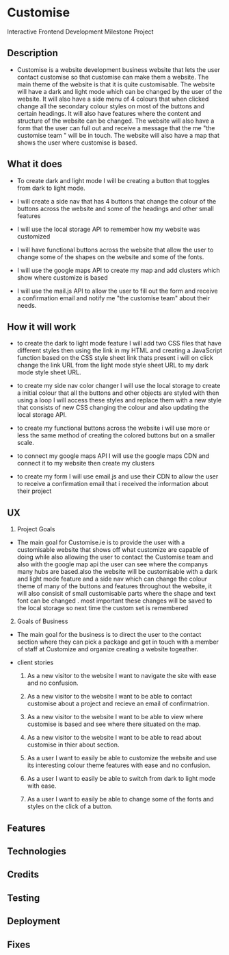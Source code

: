 # Customise

Interactive Frontend Development Milestone Project

## Description

* Customise is a website development business website that lets the user contact customise so that customise can make them a website. The main theme of the website is that it is quite customisable. The website will have a dark and light mode which can be changed by the user of the website. It will also have a side menu of 4 colours that when clicked change all the secondary colour styles on most of the buttons and certain headings. It will also have features where the content and structure of the website can be changed. The website will also have a form that the user can full out and receive a message that the me "the customise team " will be in touch. The website will also have a map that shows the user where customise is based. 

## What it does

* To create dark and light mode I will be creating a button that toggles from dark to light mode.

* I will create a side nav that has 4 buttons that change the colour of the buttons across the website and some of the headings and other small features 

* I will use the local storage API to remember how my website was customized

* I will have functional buttons across the website that allow the user to change some of the shapes on the website and some of the fonts.

* I will use the google maps API to create my map and add clusters which show where customize is based

* I will use the mail.js API to allow the user to fill out the form and receive a confirmation email and notify me "the customise team" about their needs.

## How it will work 

* to create the dark to light mode feature I will add two CSS files that have different styles then using the link in my HTML and creating a JavaScript function based on the CSS style sheet link thats present i will on click change the link URL from the light mode style sheet URL to my dark mode style sheet URL. 

* to create my side nav color changer I will use the local storage to create a initial colour that all the buttons and other objects are styled with then using a loop I will access these styles and replace them with a new style that consists of new CSS changing the colour and also updating the local storage API.

* to create my functional buttons across the website i will use more or less the same method of creating the colored buttons but on a smaller scale.  

* to connect my google maps API I will use the google maps CDN and connect it to my website then create my clusters

* to create my form I will use email.js and use their CDN to allow the user to receive a confirmation email that i received the information about their project

## UX

1. Project Goals

* The main goal for Customise.ie is to provide the user with a customisable website that shows off what customize are capable of doing while also allowing the user to contact the Customise team and also with the google map api the user can see where the companys many hubs are based.also the website will be customisable with a dark and light mode feature and a side nav which can change the colour theme of many of the buttons and features throughout the website, it will also consisit of small customisable parts where the shape and text font can be changed . most important these changes will be saved to the local storage so next time the custom set is remembered 

2. Goals of Business

* The main goal for the business is to direct the user to the contact section where they can pick a package and get in touch with a member of staff at Customize and organize creating a website togeather. 

* client stories

    1. As a new visitor to the website I want to navigate the site with ease and no confusion.

    2. As a new visitor to the website I want to be able to contact customise about a project and recieve an email of confirmatrion.

    3. As a new visitor to the website I want to be able to view where customise is based and see where there situated on the map.

    4. As a new visitor to the website I want to be able to read about customise in thier about section.
    
    5. As a user I want to easily be able to customize the website and use its interesting colour theme features with ease and no confusion.
    
    6. As a user I want to easily be able to switch from dark to light mode with ease.
    
    7. As a user I want to easily be able to change some of the fonts and styles on the click of a button.

## Features

## Technologies

## Credits

## Testing

## Deployment

## Fixes

